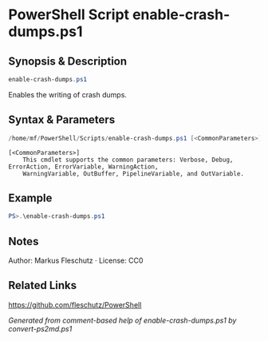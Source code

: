 # PowerShell Script enable-crash-dumps.ps1

## Synopsis & Description
```powershell
enable-crash-dumps.ps1
```

Enables the writing of crash dumps.

## Syntax & Parameters
```powershell
/home/mf/PowerShell/Scripts/enable-crash-dumps.ps1 [<CommonParameters>]
```

```
[<CommonParameters>]
    This cmdlet supports the common parameters: Verbose, Debug, ErrorAction, ErrorVariable, WarningAction, 
    WarningVariable, OutBuffer, PipelineVariable, and OutVariable.
```

## Example
```powershell
PS>.\enable-crash-dumps.ps1
```


## Notes
Author: Markus Fleschutz · License: CC0

## Related Links
https://github.com/fleschutz/PowerShell

*Generated from comment-based help of enable-crash-dumps.ps1 by convert-ps2md.ps1*
